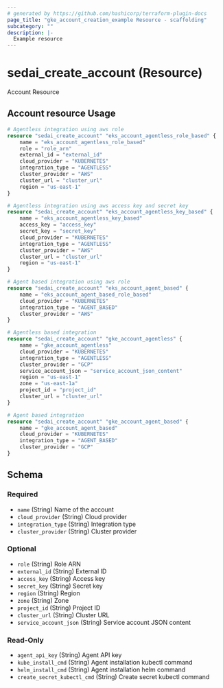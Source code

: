 ```yaml
---
# generated by https://github.com/hashicorp/terraform-plugin-docs
page_title: "gke_account_creation_example Resource - scaffolding"
subcategory: ""
description: |-
  Example resource
---
```


# sedai_create_account (Resource)

Account Resource

## Account resource Usage

```terraform
# Agentless integration using aws role
resource "sedai_create_account" "eks_account_agentless_role_based" {
    name = "eks_account_agentless_role_based"
    role = "role_arn"
    external_id = "external_id"
    cloud_provider = "KUBERNETES"
    integration_type = "AGENTLESS"
    cluster_provider = "AWS"
    cluster_url = "cluster_url"
    region = "us-east-1"
}

# Agentless integration using aws access key and secret key
resource "sedai_create_account" "eks_account_agentless_key_based" {
    name = "eks_account_agentless_key_based"
    access_key = "access_key"
    secret_key = "secret_key"
    cloud_provider = "KUBERNETES"
    integration_type = "AGENTLESS"
    cluster_provider = "AWS"
    cluster_url = "cluster_url"
    region = "us-east-1"
}

# Agent based integration using aws role
resource "sedai_create_account" "eks_account_agent_based" {
    name = "eks_account_agent_based_role_based"
    cloud_provider = "KUBERNETES"
    integration_type = "AGENT_BASED"
    cluster_provider = "AWS"
}

# Agentless based integration
resource "sedai_create_account" "gke_account_agentless" {
    name = "gke_account_agentless"
    cloud_provider = "KUBERNETES"
    integration_type = "AGENTLESS"
    cluster_provider = "GCP"
    service_account_json = "service_account_json_content"
    region = "us-east-1"
    zone = "us-east-1a"
    project_id = "project_id"
    cluster_url = "cluster_url"
}

# Agent based integration
resource "sedai_create_account" "gke_account_agent_based" {
    name = "gke_account_agent_based"
    cloud_provider = "KUBERNETES"
    integration_type = "AGENT_BASED"
    cluster_provider = "GCP"
}
```

<!-- schema generated by tfplugindocs -->
## Schema

### Required

- `name` (String) Name of the account
- `cloud_provider` (String) Cloud provider
- `integration_type` (String) Integration type
- `cluster_provider` (String) Cluster provider

### Optional

- `role` (String) Role ARN
- `external_id` (String) External ID
- `access_key` (String) Access key
- `secret_key` (String) Secret key
- `region` (String) Region
- `zone` (String) Zone
- `project_id` (String) Project ID
- `cluster_url` (String) Cluster URL
- `service_account_json` (String) Service account JSON content

### Read-Only

- `agent_api_key` (String) Agent API key
- `kube_install_cmd` (String) Agent installation kubectl command
- `helm_install_cmd` (String) Agent installation helm command
- `create_secret_kubectl_cmd` (String) Create secret kubectl command